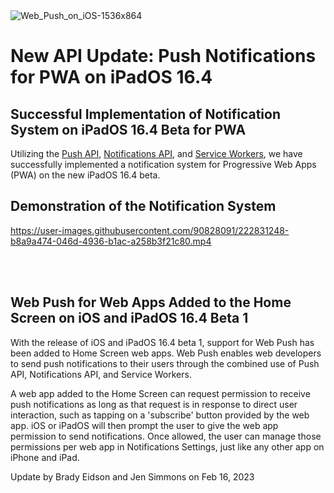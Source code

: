 <!DOCTYPE html>
<html lang="en">
<head>
    <meta charset="UTF-8">
    <meta http-equiv="X-UA-Compatible" content="IE=edge">
    <meta name="viewport" content="width=device-width, initial-scale=1.0">
</head>
<body>

<img src="https://user-images.githubusercontent.com/90828091/222831382-099ab9f2-d584-4a4b-96db-9d3fc932a8c6.png" alt="Web_Push_on_iOS-1536x864">

<h1>New API Update: Push Notifications for PWA on iPadOS 16.4</h1>

<h2>Successful Implementation of Notification System on iPadOS 16.4 Beta for PWA</h2>

<p>Utilizing the <a href="https://developer.mozilla.org/en-US/docs/Web/API/Push_API">Push API</a>, <a href="https://developer.mozilla.org/en-US/docs/Web/API/Notifications_API">Notifications API</a>, and <a href="https://developer.mozilla.org/en-US/docs/Web/API/Service_Worker_API">Service Workers</a>, we have successfully implemented a notification system for Progressive Web Apps (PWA) on the new iPadOS 16.4 beta.</p>

<h2>Demonstration of the Notification System</h2>

https://user-images.githubusercontent.com/90828091/222831248-b8a9a474-046d-4936-b1ac-a258b3f21c80.mp4


<br><br>

<h2>Web Push for Web Apps Added to the Home Screen on iOS and iPadOS 16.4 Beta 1</h2>

<p>With the release of iOS and iPadOS 16.4 beta 1, support for Web Push has been added to Home Screen web apps. Web Push enables web developers to send push notifications to their users through the combined use of Push API, Notifications API, and Service Workers.</p>

<p>A web app added to the Home Screen can request permission to receive push notifications as long as that request is in response to direct user interaction, such as tapping on a 'subscribe' button provided by the web app. iOS or iPadOS will then prompt the user to give the web app permission to send notifications. Once allowed, the user can manage those permissions per web app in Notifications Settings, just like any other app on iPhone and iPad.</p>

<p>Update by Brady Eidson and Jen Simmons on Feb 16, 2023</p>

</body>
</html>
